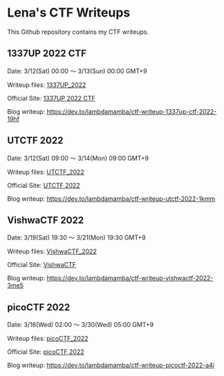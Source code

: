 # Lena's CTF Writeups

This Github repository contains my CTF writeups.

## 1337UP 2022 CTF
Date: 3/12(Sat) 00:00 ～ 3/13(Sun) 00:00 GMT+9

Writeup files: [1337UP_2022](./1337UP_2022)

Official Site: [1337UP 2022 CTF](https://www.intigriti.com/1337uplive)

Blog writeup: https://dev.to/lambdamamba/ctf-writeup-1337up-ctf-2022-19hf


## UTCTF 2022
Date: 3/12(Sat) 09:00 ～ 3/14(Mon) 09:00 GMT+9

Writeup files: [UTCTF_2022](./UTCTF_2022)

Official Site: [UTCTF 2022](http://utctf.live/)

Blog writeup: https://dev.to/lambdamamba/ctf-writeup-utctf-2022-1kmm


## VishwaCTF 2022
Date: 3/19(Sat) 19:30 ～ 3/21(Mon) 19:30 GMT+9

Writeup files: [VishwaCTF_2022](./VishwaCTF_2022)

Official Site: [VishwaCTF](https://vishwactf.com/)

Blog writeup: https://dev.to/lambdamamba/ctf-writeup-vishwactf-2022-3me5


## picoCTF 2022
Date:  3/16(Wed) 02:00 ～ 3/30(Wed) 05:00 GMT+9

Writeup files: [picoCTF_2022](./picoCTF_2022)

Official Site: [picoCTF 2022](https://picoctf.org/competitions/2022-spring)

Blog writeup: https://dev.to/lambdamamba/ctf-writeup-picoctf-2022-a4i
